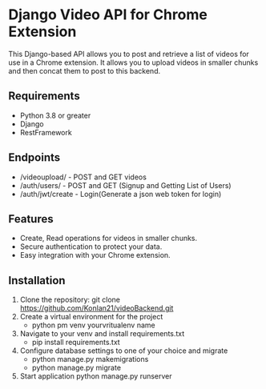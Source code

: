 # Django Video API for Chrome Extension

This Django-based API allows you to post and retrieve a list of videos for use in a Chrome extension. It allows you to upload videos in smaller chunks and then concat them to post to this backend.

## Requirements
- Python 3.8 or greater
- Django
- RestFramework

## Endpoints
- /videoupload/   - POST and GET videos
- /auth/users/    - POST and GET (Signup and Getting List of Users)
- /auth/jwt/create - Login(Generate a json web token for login)
  

## Features
- Create, Read operations for videos in smaller chunks.
- Secure authentication to protect your data.
- Easy integration with your Chrome extension.

## Installation

1. Clone the repository:
   git clone https://github.com/Konlan21/videoBackend.git
2. Create a virtual environment for the project
   - python pm venv yourvritualenv name
3. Navigate to your venv and install requirements.txt
   - pip install requirements.txt
4. Configure database settings to one of your choice and migrate
    - python manage.py makemigrations
    - python manage.py migrate
5. Start application
    python manage.py runserver
